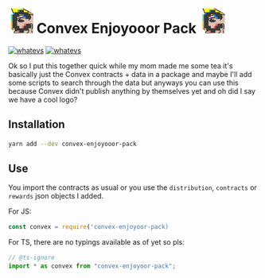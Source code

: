 # <img src="assets/cooonvex.jpg" height="50px" width="50px" alt=""> Convex Enjoyooor Pack <img src="assets/cooonvex.jpg" height="50px" width="50px" alt="">
[![whatevs](https://img.shields.io/npm/v/convex-enjoyooor-pack)](https://www.npmjs.com/package/convex-enjoyooor-pack) [![whatevs](https://img.shields.io/github/last-commit/mirru2532/platform)](https://github.com/mirru2532/platform/tree/main/contracts)

Ok so I put this together quick while my mom made me some tea it's basically just the Convex contracts + data in a package and maybe I'll add some scripts to search through the data but anyways you can use this because Convex didn't publish anything by themselves yet and oh did I say we have a cool logo?

## Installation

```bash
yarn add --dev convex-enjoyooor-pack
```

## Use

You import the contracts as usual or you use the `distribution`, `contracts` or `rewards` json objects I added.

For JS:

```js
const convex = require('convex-enjoyoor-pack)
```

For TS, there are no typings available as of yet so pls:

```ts
// @ts-ignore
import * as convex from "convex-enjoyoor-pack";
```